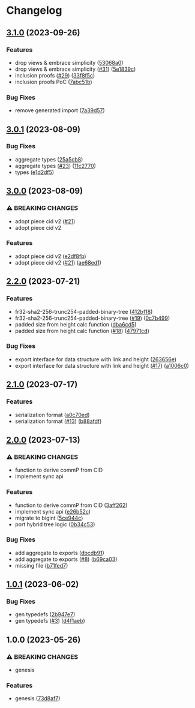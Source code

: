 # Changelog

## [3.1.0](https://github.com/web3-storage/data-segment/compare/v3.0.1...v3.1.0) (2023-09-26)


### Features

* drop views & embrace simplicity ([53068a0](https://github.com/web3-storage/data-segment/commit/53068a073277d5eed0eb6d848c8966a208cd5b99))
* drop views & embrace simplicity ([#31](https://github.com/web3-storage/data-segment/issues/31)) ([5e1839c](https://github.com/web3-storage/data-segment/commit/5e1839c09c5b69a88a2a91817a1783accad27269))
* inclusion proofs ([#29](https://github.com/web3-storage/data-segment/issues/29)) ([33f8f5c](https://github.com/web3-storage/data-segment/commit/33f8f5c6e179e19bba88aae2a9273060c5d13fc6))
* inclusion proofs PoC ([7abc51b](https://github.com/web3-storage/data-segment/commit/7abc51b815ccc3a8c24299329be983e5c1cf7a2b))


### Bug Fixes

* remove generated import ([7a39d57](https://github.com/web3-storage/data-segment/commit/7a39d5718a7d8e86545a5802276f99a7feacf00a))

## [3.0.1](https://github.com/web3-storage/data-segment/compare/v3.0.0...v3.0.1) (2023-08-09)


### Bug Fixes

* aggregate types ([25a5cb8](https://github.com/web3-storage/data-segment/commit/25a5cb8803757801f600da573d689c4f4d0d8494))
* aggregate types ([#23](https://github.com/web3-storage/data-segment/issues/23)) ([11c2770](https://github.com/web3-storage/data-segment/commit/11c2770dd3a1725d479b0ca3e9d7899b79c39c31))
* types ([e1d2df5](https://github.com/web3-storage/data-segment/commit/e1d2df523f8e62fe07c95ca36ba9d6717ee9a827))

## [3.0.0](https://github.com/web3-storage/data-segment/compare/v2.2.0...v3.0.0) (2023-08-09)


### ⚠ BREAKING CHANGES

* adopt piece cid v2 ([#21](https://github.com/web3-storage/data-segment/issues/21))
* adopt piece cid v2

### Features

* adopt piece cid v2 ([e2df8fb](https://github.com/web3-storage/data-segment/commit/e2df8fbfdfaa4733c67be012887090f6ee5c15c1))
* adopt piece cid v2 ([#21](https://github.com/web3-storage/data-segment/issues/21)) ([ae68ed1](https://github.com/web3-storage/data-segment/commit/ae68ed1c88c82f901fd8204dfd5ee78a5b20f426))

## [2.2.0](https://github.com/web3-storage/data-segment/compare/v2.1.0...v2.2.0) (2023-07-21)


### Features

* fr32-sha2-256-trunc254-padded-binary-tree ([412bf18](https://github.com/web3-storage/data-segment/commit/412bf18059c6603c62ea898ae866fb0d5ef73856))
* fr32-sha2-256-trunc254-padded-binary-tree ([#19](https://github.com/web3-storage/data-segment/issues/19)) ([0c7b499](https://github.com/web3-storage/data-segment/commit/0c7b4999eb1d547b60c9d7bd64aa23310311bb44))
* padded size from height calc function ([dba6cd5](https://github.com/web3-storage/data-segment/commit/dba6cd58954b4f21d7b527a87534cd46fefda96c))
* padded size from height calc function ([#18](https://github.com/web3-storage/data-segment/issues/18)) ([47971cd](https://github.com/web3-storage/data-segment/commit/47971cda7c931a1a466e162cee983a03a050d8d7))


### Bug Fixes

* export interface for data structure with link and height ([263656e](https://github.com/web3-storage/data-segment/commit/263656eb68145ddc682ecd2fc57d94f0b796d861))
* export interface for data structure with link and height ([#17](https://github.com/web3-storage/data-segment/issues/17)) ([a1006c0](https://github.com/web3-storage/data-segment/commit/a1006c0fb5faaf3a8398047cd3b772bb009c07ec))

## [2.1.0](https://github.com/web3-storage/data-segment/compare/v2.0.0...v2.1.0) (2023-07-17)


### Features

* serialization format ([a0c70ed](https://github.com/web3-storage/data-segment/commit/a0c70ed11978933eabb32a0f0292066c4f6bdc61))
* serialization format ([#13](https://github.com/web3-storage/data-segment/issues/13)) ([b88afdf](https://github.com/web3-storage/data-segment/commit/b88afdf11ddaa69594c22b6a6ce42c778189dc0a))

## [2.0.0](https://github.com/web3-storage/data-segment/compare/v1.0.1...v2.0.0) (2023-07-13)


### ⚠ BREAKING CHANGES

* function to derive commP from CID
* implement sync api

### Features

* function to derive commP from CID ([3aff262](https://github.com/web3-storage/data-segment/commit/3aff2622c715455fea12165ec45fee36818c3e44))
* implement sync api ([e26b52c](https://github.com/web3-storage/data-segment/commit/e26b52c2cebbb89aecaf76752d44f5b6c3cfa4e8))
* migrate to bigint ([5ce944c](https://github.com/web3-storage/data-segment/commit/5ce944c82619db520da7350fe6663510ea6f3732))
* port hybrid tree logic ([0b34c53](https://github.com/web3-storage/data-segment/commit/0b34c53dd1d3264aee663b40efe53300d239fe4e))


### Bug Fixes

* add aggregate to exports ([dbcdb91](https://github.com/web3-storage/data-segment/commit/dbcdb91cfd7792ccee912e5c19f2921569eeb874))
* add aggregate to exports ([#8](https://github.com/web3-storage/data-segment/issues/8)) ([b69ca03](https://github.com/web3-storage/data-segment/commit/b69ca034946c08a4b0ef435cde32eea8b4549589))
* missing file ([b71fed7](https://github.com/web3-storage/data-segment/commit/b71fed79a60c3ad351e0f495516791cf75c9f575))

## [1.0.1](https://github.com/web3-storage/data-segment/compare/v1.0.0...v1.0.1) (2023-06-02)


### Bug Fixes

* gen typedefs ([2b947e7](https://github.com/web3-storage/data-segment/commit/2b947e7cd73a8aacac32202f640d9abdc005487d))
* gen typedefs ([#3](https://github.com/web3-storage/data-segment/issues/3)) ([d4f1aeb](https://github.com/web3-storage/data-segment/commit/d4f1aeb0e418043c447647e5f14a3164165c1a5a))

## 1.0.0 (2023-05-26)


### ⚠ BREAKING CHANGES

* genesis

### Features

* genesis ([73d8af7](https://github.com/web3-storage/data-segment/commit/73d8af773525b4a781cb4ec2d373a9740d4227b8))
